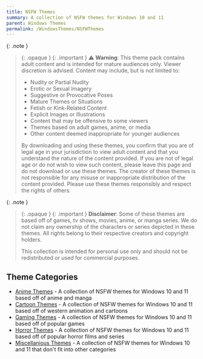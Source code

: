 ```yaml
---
title: NSFW Themes
summary: A collection of NSFW themes for Windows 10 and 11
parent: Windows Themes
permalink: /WindowsThemes/NSFWThemes
---
```


{: .note }
> {: .opaque }
> {: .important }
> ⚠️ **Warning**: This theme pack contains adult content and is intended for mature audiences only. Viewer discretion is advised. Content may include, but is not limited to:
> - Nudity or Partial Nudity
> - Erotic or Sexual Imagery
> - Suggestive or Provocative Poses
> - Mature Themes or Situations
> - Fetish or Kink-Related Content
> - Explicit Images or Illustrations
> - Content that may be offensive to some viewers
> - Themes based on adult games, anime, or media
> - Other content deemed inappropriate for younger audiences
> 
> By downloading and using these themes, you confirm that you are of legal age in your jurisdiction to view adult content and that you understand the nature of the content provided. If you are not of legal age or do not wish to view such content, please leave this page and do not download or use these themes. The creator of these themes is not responsible for any misuse or inappropriate distribution of the content provided. Please use these themes responsibly and respect the rights of others. 

{: .note }
> {: .opaque }
> {: .important }
> **Disclaimer**: Some of these themes are based off of games, tv shows, movies, anime, or manga series. We do not claim any ownership of the characters or series depicted in these themes. All rights belong to their respective creators and copyright holders.
> 
> This collection is intended for personal use only and should not be redistributed or used for commercial purposes.

## Theme Categories

- [Anime Themes](/WindowsThemes/NSFWThemes/Category/Anime) - A collection of NSFW themes for Windows 10 and 11 based off of anime and manga
- [Cartoon Themes](/WindowsThemes/NSFWThemes/Category/Cartoon) - A collection of NSFW themes for Windows 10 and 11 based off of western animation and cartoons
- [Gaming Themes](/WindowsThemes/NSFWThemes/Category/Gaming) - A collection of NSFW themes for Windows 10 and 11 based off of popular games
- [Horror Themes](/WindowsThemes/NSFWThemes/Category/Horror) - A collection of NSFW themes for Windows 10 and 11 based off of popular horror films and series
- [Miscellanious Themes](/WindowsThemes/NSFWThemes/Category/Miscellanious) - A collection of NSFW themes for Windows 10 and 11 that don't fit into other categories